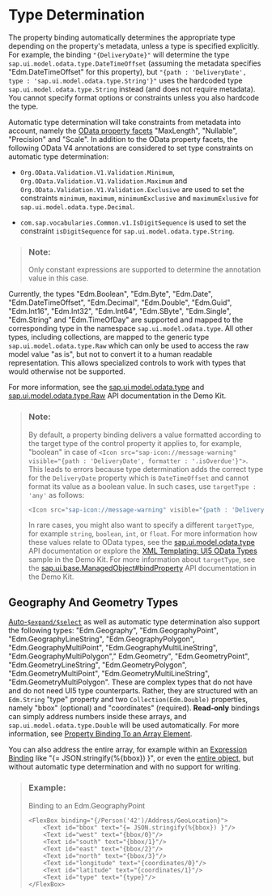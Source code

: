 <!-- loio53cdd55a77ce4f33a14bd0767a293063 -->

# Type Determination

The property binding automatically determines the appropriate type depending on the property's metadata, unless a type is specified explicitly. For example, the binding `"{DeliveryDate}"` will determine the type `sap.ui.model.odata.type.DateTimeOffset` \(assuming the metadata specifies "Edm.DateTimeOffset" for this property\), but `"{path : 'DeliveryDate', type : 'sap.ui.model.odata.type.String'}"` uses the hardcoded type `sap.ui.model.odata.type.String` instead \(and does not require metadata\). You cannot specify format options or constraints unless you also hardcode the type.

Automatic type determination will take constraints from metadata into account, namely the [OData property facets](http://docs.oasis-open.org/odata/odata/v4.0/odata-v4.0-part3-csdl.html) "MaxLength", "Nullable", "Precision" and "Scale". In addition to the OData property facets, the following OData V4 annotations are considered to set type constraints on automatic type determination:

-   `Org.OData.Validation.V1.Validation.Minimum`, `Org.OData.Validation.V1.Validation.Maximum` and `Org.OData.Validation.V1.Validation.Exclusive` are used to set the constraints `minimum`, `maximum`, `minimumExclusive` and `maximumExlusive` for `sap.ui.model.odata.type.Decimal`.

-   `com.sap.vocabularies.Common.v1.IsDigitSequence` is used to set the constraint `isDigitSequence` for `sap.ui.model.odata.type.String`.


> ### Note:  
> Only constant expressions are supported to determine the annotation value in this case.

Currently, the types "Edm.Boolean", "Edm.Byte", "Edm.Date", "Edm.DateTimeOffset", "Edm.Decimal", "Edm.Double", "Edm.Guid", "Edm.Int16", "Edm.Int32", "Edm.Int64", "Edm.SByte", "Edm.Single", "Edm.String" and "Edm.TimeOfDay" are supported and mapped to the corresponding type in the namespace `sap.ui.model.odata.type`. All other types, including collections, are mapped to the generic type `sap.ui.model.odata.type.Raw` which can only be used to access the raw model value "as is", but not to convert it to a human readable representation. This allows specialized controls to work with types that would otherwise not be supported.

For more information, see the [sap.ui.model.odata.type](https://ui5.sap.com/#/api/sap.ui.model.odata.type) and [sap.ui.model.odata.type.Raw](https://ui5.sap.com/#/api/sap.ui.model.odata.type.Raw) API documentation in the Demo Kit.

> ### Note:  
> By default, a property binding delivers a value formatted according to the target type of the control property it applies to, for example, "boolean" in case of `<Icon src="sap-icon://message-warning" visible="{path : 'DeliveryDate', formatter : '.isOverdue'}">`. This leads to errors because type determination adds the correct type for the `DeliveryDate` property which is `DateTimeOffset` and cannot format its value as a boolean value. In such cases, use `targetType : 'any'` as follows:
> 
> ```js
> <Icon src="sap-icon://message-warning" visible="{path : 'DeliveryDate', targetType : 'any', formatter : '.isOverdue'}">
> ```
> 
> In rare cases, you might also want to specify a different `targetType`, for example `string`, `boolean`, `int`, or `float`. For more information how these values relate to OData types, see the [sap.ui.model.odata.type](https://ui5.sap.com/#/api/sap.ui.model.odata.type) API documentation or explore the [XML Templating: UI5 OData Types](https://ui5.sap.com/#/entity/sap.ui.core.mvc.XMLView/sample/sap.ui.core.sample.ViewTemplate.types) sample in the Demo Kit. For more information about `targetType`, see the [sap.ui.base.ManagedObject\#bindProperty](https://ui5.sap.com/#/api/sap.ui.base.ManagedObject/methods/bindProperty) API documentation in the Demo Kit.



<a name="loio53cdd55a77ce4f33a14bd0767a293063__section_GGT"/>

## Geography And Geometry Types

[Auto-`$expand/$select`](automatic-determination-of-expand-and-select-10ca58b.md) as well as automatic type determination also support the following types: "Edm.Geography", "Edm.GeographyPoint", "Edm.GeographyLineString", "Edm.GeographyPolygon", "Edm.GeographyMultiPoint", "Edm.GeographyMultiLineString", "Edm.GeographyMultiPolygon"," Edm.Geometry", "Edm.GeometryPoint", "Edm.GeometryLineString", "Edm.GeometryPolygon", "Edm.GeometryMultiPoint", "Edm.GeometryMultiLineString", "Edm.GeometryMultiPolygon". These are complex types that do not have and do not need UI5 type counterparts. Rather, they are structured with an `Edm.String` "type" property and two `Collection(Edm.Double)` properties, namely "bbox" \(optional\) and "coordinates" \(required\). **Read-only** bindings can simply address numbers inside these arrays, and `sap.ui.model.odata.type.Double` will be used automatically. For more information, see [Property Binding To an Array Element](initialization-and-read-requests-fccfb2e.md#loiofccfb2eb41414f0792c165e69a878717__section_PBAE).

You can also address the entire array, for example within an [Expression Binding](expression-binding-daf6852.md) like "\{= JSON.stringify\(%\{bbox\}\) \}", or even the [entire object](initialization-and-read-requests-fccfb2e.md#loiofccfb2eb41414f0792c165e69a878717__section_PBOV), but without automatic type determination and with no support for writing.

> ### Example:  
> Binding to an Edm.GeographyPoint
> 
> ```
> <FlexBox binding="{/Person('42')/Address/GeoLocation}">
>     <Text id="bbox" text="{= JSON.stringify(%{bbox}) }"/>
>     <Text id="west" text="{bbox/0}"/>
>     <Text id="south" text="{bbox/1}"/>
>     <Text id="east" text="{bbox/2}"/>
>     <Text id="north" text="{bbox/3}"/>
>     <Text id="longitude" text="{coordinates/0}"/>
>     <Text id="latitude" text="{coordinates/1}"/>
>     <Text id="type" text="{type}"/>
> </FlexBox>
> ```

